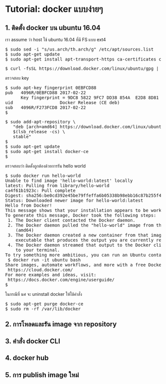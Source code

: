 <h1>Tutorial: docker แบบง่ายๆ</h1>
<p><p>
<h2>1. ติดตั้ง docker บน ubuntu 16.04 </h2>
<p><p>
เรา assume ว่า host ใช้ ubuntu 16.04 ที่มี FS แบบ ext4
<p><p>
<pre>
$ sudo sed -i "s/us.arch/th.arch/g" /etc/apt/sources.list
$ sudo apt-get update
$ sudo apt-get install apt-transport-https ca-certificates curl software-properties-common
</pre>
<pre>
$ curl -fsSL https://download.docker.com/linux/ubuntu/gpg | sudo apt-key add -
</pre>
ตรวจสอบ key
<pre>
$ sudo apt-key fingerprint 0EBFCD88
pub   4096R/0EBFCD88 2017-02-22
      Key fingerprint = 9DC8 5822 9FC7 DD38 854A  E2D8 8D81 803C 0EBF CD88
uid                  Docker Release (CE deb) <docker@docker.com>
sub   4096R/F273FCD8 2017-02-22
$
</pre>
<pre>
$ sudo add-apt-repository \
   "deb [arch=amd64] https://download.docker.com/linux/ubuntu \
   $(lsb_release -cs) \
   stable"
$
$ sudo apt-get update
$ sudo apt-get install docker-ce
$
</pre>
ตรวจสอบว่า ติดตั้งถูกต้องด้วยการรัน hello world
<pre>
$ sudo docker run hello-world
Unable to find image 'hello-world:latest' locally
latest: Pulling from library/hello-world
ca4f61b1923c: Pull complete
Digest: sha256:be0cd392e45be79ffeffa6b05338b98ebb16c87b255f48e297ec7f98e123905c
Status: Downloaded newer image for hello-world:latest
Hello from Docker!
This message shows that your installation appears to be working correctly.
To generate this message, Docker took the following steps:
 1. The Docker client contacted the Docker daemon.
 2. The Docker daemon pulled the "hello-world" image from the Docker Hub.
    (amd64)
 3. The Docker daemon created a new container from that image which runs the
    executable that produces the output you are currently reading.
 4. The Docker daemon streamed that output to the Docker client, which sent it
    to your terminal.
To try something more ambitious, you can run an Ubuntu container with:
 $ docker run -it ubuntu bash
Share images, automate workflows, and more with a free Docker ID:
 https://cloud.docker.com/
For more examples and ideas, visit:
 https://docs.docker.com/engine/userguide/
$
</pre>
ในกรณีที่ นศ จะ uninstall docker ให้ใช้คำสั่ง
<pre>
$ sudo apt-get purge docker-ce
$ sudo rm -rf /var/lib/docker
</pre>
<p><p>
<h2>2. การโหลดและรัน image จาก repository</h2>
<p><p>
<p><p>
<h2>3. คำสั่ง docker CLI</h2>
<p><p>
<p><p>
<h2>4. docker hub</h2>
<p><p>
<p><p>
<h2>5. การ publish image ใหม่</h2>
<p><p>  
